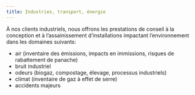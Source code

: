 ```yaml
---
title: Industries, transport, énergie
---
```


À nos clients industriels, nous offrons les prestations de conseil à la conception et à l’assainissement d’installations impactant l’environnement dans les domaines suivants:
- air (inventaire des émissions, impacts en immissions, risques de rabattement de panache)
- bruit industriel
- odeurs (biogaz, compostage, élevage, processus industriels)
- climat (inventaire de gaz à effet de serre)
- accidents majeurs
